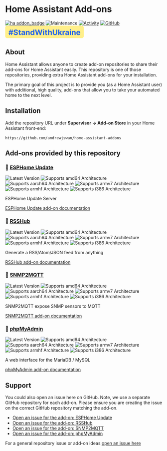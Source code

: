 # Home Assistant Add-ons

[![ha addon_badge](https://img.shields.io/badge/HA-Addon-blue.svg)](https://developers.home-assistant.io/docs/add-ons)
![Maintenance][maintenance-shield]
[![Activity][project-activity]](https://github.com/andrewjswan/home-assistant-addons/)
[![GitHub](https://img.shields.io/github/license/andrewjswan/home-assistant-addons?color=blue)](https://github.com/andrewjswan/home-assistant-addons/blob/main/LICENSE)
[![StandWithUkraine](https://raw.githubusercontent.com/vshymanskyy/StandWithUkraine/main/badges/StandWithUkraine.svg)](https://github.com/vshymanskyy/StandWithUkraine/blob/main/docs/README.md)

## About

Home Assistant allows anyone to create add-on repositories to share their
add-ons for Home Assistant easily. This repository is one of those repositories,
providing extra Home Assistant add-ons for your installation.

The primary goal of this project is to provide you (as a Home Assistant user)
with additional, high quality, add-ons that allow you to take your automated
home to the next level.

## Installation

Add the repository URL under **Supervisor → Add-on Store** in your Home Assistant front-end:

    https://github.com/andrewjswan/home-assistant-addons

## Add-ons provided by this repository

### &#129302; [ESPHome Update][addon-esphome-update]

![Latest Version][esphome-update-version-shield]
![Supports amd64 Architecture][esphome-update-amd64-shield]
![Supports aarch64 Architecture][esphome-update-aarch64-shield]
![Supports armv7 Architecture][esphome-update-armv7-shield]
![Supports armhf Architecture][esphome-update-armhf-shield]
![Supports i386 Architecture][esphome-update-i386-shield]

ESPHome Update Server

[ESPHome Update add-on documentation][addon-doc-esphome-update]

### &#129302; [RSSHub][addon-rsshub]

![Latest Version][rsshub-version-shield]
![Supports amd64 Architecture][rsshub-amd64-shield]
![Supports aarch64 Architecture][rsshub-aarch64-shield]
![Supports armv7 Architecture][rsshub-armv7-shield]
![Supports armhf Architecture][rsshub-armhf-shield]
![Supports i386 Architecture][rsshub-i386-shield]

Generate a RSS/Atom/JSON feed from anything

[RSSHub add-on documentation][addon-doc-rsshub]

### &#129302; [SNMP2MQTT][addon-snmp2mqtt]

![Latest Version][snmp2mqtt-version-shield]
![Supports amd64 Architecture][snmp2mqtt-amd64-shield]
![Supports aarch64 Architecture][snmp2mqtt-aarch64-shield]
![Supports armv7 Architecture][snmp2mqtt-armv7-shield]
![Supports armhf Architecture][snmp2mqtt-armhf-shield]
![Supports i386 Architecture][snmp2mqtt-i386-shield]

SNMP2MQTT expose SNMP sensors to MQTT

[SNMP2MQTT add-on documentation][addon-doc-snmp2mqtt]

### &#129302; [phpMyAdmin][addon-phpmyadmin]

![Latest Version][phpmyadmin-version-shield]
![Supports amd64 Architecture][phpmyadmin-amd64-shield]
![Supports aarch64 Architecture][phpmyadmin-aarch64-shield]
![Supports armv7 Architecture][phpmyadmin-armv7-shield]
![Supports armhf Architecture][phpmyadmin-armhf-shield]
![Supports i386 Architecture][phpmyadmin-i386-shield]

A web interface for the MariaDB / MySQL

[phpMyAdmin add-on documentation][addon-doc-phpmyadmin]


## Support

You could also open an issue here on GitHub. Note, we use a separate
GitHub repository for each add-on. Please ensure you are creating the issue
on the correct GitHub repository matching the add-on.

- [Open an issue for the add-on: ESPHome Update][esphome-update-issue]
- [Open an issue for the add-on: RSSHub][rsshub-issue]
- [Open an issue for the add-on: SNMP2MQTT][snmp2mqtt-issue]
- [Open an issue for the add-on: phpMyAdmin][phpmyadmin-issue]

For a general repository issue or add-on ideas [open an issue here][issue]

[addon-esphome-update]: https://github.com/andrewjswan/esphome-update-addon
[addon-doc-esphome-update]: https://github.com/andrewjswan/esphome-update-addon
[esphome-update-issue]: https://github.com/andrewjswan/esphome-update-addon/issues
[esphome-update-version-shield]: https://img.shields.io/badge/version-v2025.5.1-blue.svg
[esphome-update-aarch64-shield]: https://img.shields.io/badge/aarch64-yes-blue.svg
[esphome-update-amd64-shield]: https://img.shields.io/badge/amd64-yes-blue.svg
[esphome-update-armhf-shield]: https://img.shields.io/badge/armhf-no-red.svg
[esphome-update-armv7-shield]: https://img.shields.io/badge/armv7-yes-blue.svg
[esphome-update-i386-shield]: https://img.shields.io/badge/i386-no-red.svg
[addon-rsshub]: https://github.com/andrewjswan/rsshub-addon
[addon-doc-rsshub]: https://github.com/andrewjswan/rsshub-addon
[rsshub-issue]: https://github.com/andrewjswan/rsshub-addon/issues
[rsshub-version-shield]: https://img.shields.io/badge/version-v2025.5.3-blue.svg
[rsshub-aarch64-shield]: https://img.shields.io/badge/aarch64-yes-blue.svg
[rsshub-amd64-shield]: https://img.shields.io/badge/amd64-yes-blue.svg
[rsshub-armhf-shield]: https://img.shields.io/badge/armhf-no-red.svg
[rsshub-armv7-shield]: https://img.shields.io/badge/armv7-no-red.svg
[rsshub-i386-shield]: https://img.shields.io/badge/i386-no-red.svg
[addon-snmp2mqtt]: https://github.com/andrewjswan/snmp2mqtt-addon
[addon-doc-snmp2mqtt]: https://github.com/andrewjswan/snmp2mqtt-addon
[snmp2mqtt-issue]: https://github.com/andrewjswan/snmp2mqtt-addon/issues
[snmp2mqtt-version-shield]: https://img.shields.io/badge/version-v2025.5.1-blue.svg
[snmp2mqtt-aarch64-shield]: https://img.shields.io/badge/aarch64-yes-blue.svg
[snmp2mqtt-amd64-shield]: https://img.shields.io/badge/amd64-yes-blue.svg
[snmp2mqtt-armhf-shield]: https://img.shields.io/badge/armhf-no-red.svg
[snmp2mqtt-armv7-shield]: https://img.shields.io/badge/armv7-yes-blue.svg
[snmp2mqtt-i386-shield]: https://img.shields.io/badge/i386-no-red.svg
[addon-phpmyadmin]: https://github.com/andrewjswan/phpmyadmin-addon
[addon-doc-phpmyadmin]: https://github.com/andrewjswan/phpmyadmin-addon
[phpmyadmin-issue]: https://github.com/andrewjswan/phpmyadmin-addon/issues
[phpmyadmin-version-shield]: https://img.shields.io/badge/version-v2024.12.1-blue.svg
[phpmyadmin-aarch64-shield]: https://img.shields.io/badge/aarch64-yes-blue.svg
[phpmyadmin-amd64-shield]: https://img.shields.io/badge/amd64-yes-blue.svg
[phpmyadmin-armhf-shield]: https://img.shields.io/badge/armhf-no-red.svg
[phpmyadmin-armv7-shield]: https://img.shields.io/badge/armv7-yes-blue.svg
[phpmyadmin-i386-shield]: https://img.shields.io/badge/i386-no-red.svg
[issue]: https://github.com/andrewjswan/home-assistant-addons/issues
[repo]: https://github.com/andrewjswan/home-assistant-addons/
[license-shield]: https://img.shields.io/github/license/andrewjswan/home-assistant-addons.svg
[maintenance-shield]: https://img.shields.io/github/last-commit/andrewjswan/home-assistant-addons
[project-activity]: https://img.shields.io/github/commit-activity/y/andrewjswan/home-assistant-addons